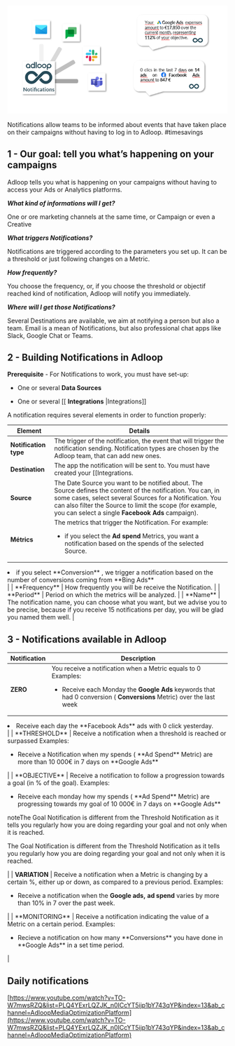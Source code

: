 ![](.gitbook/image-20220301-165932.png)

Notifications allow teams to be informed about events that have taken place on their campaigns without having to log in to Adloop. #timesavings 


## 1 - Our goal: tell you what’s happening on your campaigns
Adloop tells you what is happening on your campaigns without having to access your Ads or Analytics platforms.  

 **_What kind of informations will I get?_** 

One or ore marketing channels at the same time, or Campaign or even a Creative

 **_What triggers Notifications?_** 

Notifications are triggered according to the parameters you set up. It can be a threshold or just following changes on a Metric. 

 **_How frequently?_** 

You choose the frequency, or, if you choose the threshold or objectif reached kind of notification, Adloop will notify you immediately. 

 **_Where will I get those Notifications?_** 

Several Destinations are available, we aim at notifying a person but also a team. Email is a mean of Notifications, but also professional chat apps like Slack, Google Chat or Teams. 


## 2 - Building Notifications in Adloop  
 **Prerequisite**  - For Notifications to work, you must have set-up:  


* One or several  **Data Sources** 


* One or several [[ **Integrations** |Integrations]]



A notification requires several elements in order to function properly: 



|  **Element**  |  **Details**  | 
|  --- |  --- | 
|  **Notification type**  | The trigger of the notification, the event that will trigger the notification sending. Notification types are chosen by the Adloop team, that can add new ones.    | 
|  **Destination**  | The app the notification will be sent to. You must have created your [[Integrations. |Integrations]] | 
|  **Source**  | The Date Source you want to be notified about. The Source defines the content of the notification. You can, in some cases, select several Sources for a Notification. You can also filter the Source to limit the scope (for example, you can select a single   **Facebook Ads** campaign). | 
|  **Métrics**  | The metrics that trigger the Notification. For example: <ul><li>if you select the   **Ad spend**  Metrics, you want a notification based on the spends of the selected Source. 

</li><li>if you select  **Conversion** , we trigger a notification based on the number of conversions coming from  **Bing Ads** 

</li></ul> | 
|  **Frequency**  | How frequently you will be receive the Notification.  | 
|  **Period**  | Period on which the metrics will be analyzed. | 
|  **Name**  | The notification name, you can choose what you want, but we advise you to be precise, because if you receive 15 notifications per day, you will be glad you named them well.   | 




## 3 - Notifications available in Adloop




|  **Notification**  |  **Description**  | 
|  --- |  --- | 
|  **ZERO**  | You receive a notification when a Metric equals to 0 Examples:<ul><li>Receive each Monday the  **Google Ads**  keywords that had 0 conversion ( **Conversions**  Metric) over the last week

</li><li>Receive each day the  **Facebook Ads**  ads with 0 click yesterday. 

</li></ul> | 
|  **THRESHOLD**  | Receive a notification when a threshold is reached or surpassed Examples: <ul><li>Receive a Notification when my spends ( **Ad Spend**  Metric) are more than 10 000€ in 7 days on  **Google Ads** 

</li></ul> | 
|  **OBJECTIVE**  | Receive a notification to follow a progression towards a goal (in % of the goal). Examples:<ul><li>Receive each monday how my spends ( **Ad Spend**  Metric) are progressing towards my goal of 10 000€ in 7 days on  **Google Ads** 

</li></ul>noteThe Goal Notification is different from the Threshold Notification as it tells you regularly how you are doing regarding your goal and not only when it is reached. 

The Goal Notification is different from the Threshold Notification as it tells you regularly how you are doing regarding your goal and not only when it is reached. 

 | 
|  **VARIATION**  | Receive a notification when a Metric is changing by a certain %, either up or down, as compared to a previous period. Examples:<ul><li>Receive a notification when the  **Google ads,**  **ad spend**  varies by more than 10% in 7 over the past week.

</li></ul> | 
|  **MONITORING**  | Receive a notification indicating the value of a Metric on a certain period. Examples:<ul><li>Recieve a notification on how many  **Conversions**  you have done in  **Google Ads**  in a set time period.

</li></ul> | 


## Daily notifications
[https://www.youtube.com/watch?v=TO-W7mwsRZQ&list=PLQ4YExrLQZJK_n0ICcYT5ijp1bY743qYP&index=13&ab_channel=AdloopMediaOptimizationPlatform](https://www.youtube.com/watch?v=TO-W7mwsRZQ&list=PLQ4YExrLQZJK_n0ICcYT5ijp1bY743qYP&index=13&ab_channel=AdloopMediaOptimizationPlatform)



